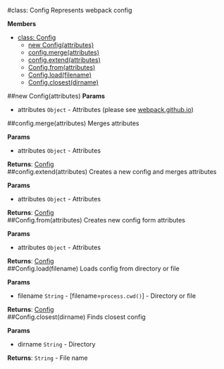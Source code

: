 <a name="Config"></a>
#class: Config
Represents webpack config

**Members**

* [class: Config](#Config)
  * [new Config(attributes)](#new_Config)
  * [config.merge(attributes)](#Config#merge)
  * [config.extend(attributes)](#Config#extend)
  * [Config.from(attributes)](#Config.from)
  * [Config.load(filename)](#Config.load)
  * [Config.closest(dirname)](#Config.closest)

<a name="new_Config"></a>
##new Config(attributes)
**Params**

- attributes `Object` - Attributes (please see [webpack.github.io](http://webpack.github.io/docs/configuration.html))  

<a name="Config#merge"></a>
##config.merge(attributes)
Merges attributes

**Params**

- attributes `Object` - Attributes  

**Returns**: [Config](#Config)  
<a name="Config#extend"></a>
##config.extend(attributes)
Creates a new config and merges attributes

**Params**

- attributes `Object` - Attributes  

**Returns**: [Config](#Config)  
<a name="Config.from"></a>
##Config.from(attributes)
Creates new config form attributes

**Params**

- attributes `Object` - Attributes  

**Returns**: [Config](#Config)  
<a name="Config.load"></a>
##Config.load(filename)
Loads config from directory or file

**Params**

- filename `String` - [filename=`process.cwd()`]  - Directory or file  

**Returns**: [Config](#Config)  
<a name="Config.closest"></a>
##Config.closest(dirname)
Finds closest config

**Params**

- dirname `String` - Directory  

**Returns**: `String` - File name  
